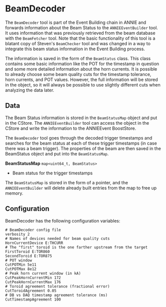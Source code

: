 # BeamDecoder

The `BeamDecoder` tool is part of the Event Building chain in ANNIE and forwards information about the Beam Status to the `ANNIEEventBuilder` tool. It uses information that was previously retrieved from the beam database with the `BeamFetcher` tool. Note that the basic functionality of this tool is a blatant copy of Steven's `BeamChecker` tool and was changed in a way to integrate this beam status information in the Event Building process. 

The information is saved in the form of the `BeamStatus` class. This class contains some basic information like the POT for the timestamp in question and some more detailed information about the horn currents. It is possible to already choose some beam quality cuts for the timestamp tolerance, horn currents, and POT values. However, the full information will be stored in the object, so it will always be possible to use slightly different cuts when analyzing the data later.

## Data

The Beam Status information is stored in the `BeamStatusMap` object and put in the CStore. The `ANNIEEventBuilder` tool can access the object in the CStore and write the information to the ANNIEEvent BoostStore.

The `BeamDecoder` tool goes through the decoded trigger timestamps and searches for the beam status at each of these trigger timestamps (in case there was a beam trigger). The properties of the beam are then saved in the BeamStatus object and put into the `BeamStatusMap`.

**BeamStatusMap** `map<uint64_t, BeamStatus>`
* Beam status for the trigger timestamps

The `BeamStatusMap` is stored in the form of a pointer, and the `ANNIEEventBuilder` will delete already built entries from the map to free up memory.

## Configuration

BeamDecoder has the following configuration variables:

```
# BeamDecoder config file
verbosity 2
# Names of devices needed for beam quality cuts
HornCurrentDevice E:THCURR
# The "first" toroid is the one farther upstream from the target
FirstToroid E:TOR860
SecondToroid E:TOR875
# POT window
CutPOTMin 5e11
CutPOTMax 8e12
# Peak horn current window (in kA)
CutPeakHornCurrentMin 172
CutPeakHornCurrentMax 176
# Toroid agreement tolerance (fractional error)
CutToroidAgreement 0.05
# DB vs DAQ timestamp agreement tolerance (ms)
CutTimestampAgreement 100
```
